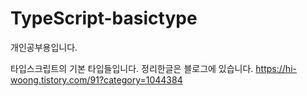 # TypeScript-basictype
개인공부용입니다.

타입스크립트의 기본 타입들입니다.
정리한글은 블로그에 있습니다. 
https://hi-woong.tistory.com/91?category=1044384
